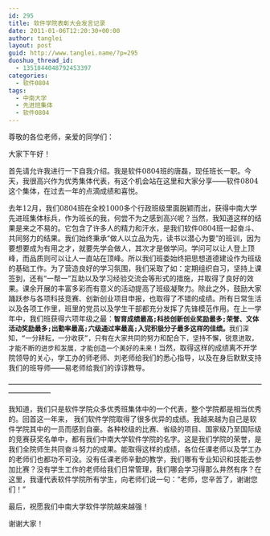 ```yaml
---
id: 295
title: 软件学院表彰大会发言记录
date: 2011-01-06T12:20:30+00:00
author: tanglei
layout: post
guid: http://www.tanglei.name/?p=295
duoshuo_thread_id:
  - 1351844048792453397
categories:
  - 软件0804
tags:
  - 中南大学
  - 先进班集体
  - 软件0804
---
```

<!-- 		@page { margin: 2cm } 		P { margin-bottom: 0.21cm } -->尊敬的各位老师，亲爱的同学们：

大家下午好！

首先请允许我进行一下自我介绍。我是软件<span style="font-family: 'DejaVu Serif', serif;">0804</span>班的唐磊，现任班长一职。今天，我很高兴作为优秀集体代表，有这个机会站在这里和大家分享——软件<span style="font-family: 'DejaVu Serif', serif;">0804</span>这个集体，在过去一年的点滴成绩和喜悦。

去年<span style="font-family: 'DejaVu Serif', serif;">12</span>月，我们<span style="font-family: 'DejaVu Serif', serif;">0804</span>班在全校<span style="font-family: 'DejaVu Serif', serif;">1000</span>多个行政班级里面脱颖而出，获得中南大学先进班集体标兵，作为班长的我，何尝不为之感到高兴呢？当然，我知道这样的结果是来之不易的。它包含了许多人的精力和汗水，是我们软件<span style="font-family: 'DejaVu Serif', serif;">0804</span>班一起奋斗、共同努力的结果。我们始终秉承“做人以立品为先，读书以潜心为要”的班训，因为要想要成为有用之才，就要先学会做人，其次才是做学问。学问可以让人登上顶峰，而品质则可以让人一直站在顶峰。所以我们班委始终把思想道德建设作为班级的基础工作。为了营造良好的学习氛围，我们采取了如：定期组织自习，坚持上课签到，还有“一帮一”互助以及学习经验交流会等形式的措施，并取得了良好的效果。课余开展的丰富多彩而有意义的活动提高了班级凝聚力。除此之外，鼓励大家踊跃参与各项科技竞赛、创新创业项目申报，也取得了不错的成绩。所有日常生活以及各项工作里，班里的党员以及学生干部都充分发挥了先锋模范作用。在上一学年中，我们班获得六项年级之最：<span style="font-family: 幼圆, monospace;"><span style="font-size: small;"><strong>智育成绩最高</strong></span></span><span style="font-family: 'DejaVu Serif', serif;"><span style="font-family: 幼圆, monospace;"><span style="font-size: small;"><strong>;</strong></span></span></span><span style="font-family: 幼圆, monospace;"><span style="font-size: small;"><strong>科技创新创业奖励最多</strong></span></span><span style="font-family: 'DejaVu Serif', serif;"><span style="font-family: 幼圆, monospace;"><span style="font-size: small;"><strong>;</strong></span></span></span><span style="font-family: 幼圆, monospace;"><span style="font-size: small;"><strong>荣誉、文体活动奖励最多</strong></span></span><span style="font-family: 'DejaVu Serif', serif;"><span style="font-family: 幼圆, monospace;"><span style="font-size: small;"><strong>;</strong></span></span></span><span style="font-family: 幼圆, monospace;"><span style="font-size: small;"><strong>出勤率最高</strong></span></span><span style="font-family: 'DejaVu Serif', serif;"><span style="font-family: 幼圆, monospace;"><span style="font-size: small;"><strong>;</strong></span></span></span><span style="font-family: 幼圆, monospace;"><span style="font-size: small;"><strong>六级通过率最高</strong></span></span><span style="font-family: 'DejaVu Serif', serif;"><span style="font-family: 幼圆, monospace;"><span style="font-size: small;"><strong>;</strong></span></span></span><span style="font-family: 幼圆, monospace;"><span style="font-size: small;"><strong>入党积极分子最多这样的佳绩。</strong></span></span><span style="font-family: 幼圆, monospace;"><span style="font-size: small;">我们深知，“一分耕耘，一分收获”，只有在大家共同的努力和配合下，坚持不懈，锐意进取，才能不断的进步和发展，才能创造一个美好的未来！</span></span>当然，取得这样的成绩离不开学院领导的关心，学工办的师老师、刘老师给我们的悉心指导，以及在身后默默支持我们的班导师——易老师给我们的谆谆教导。

——————————————————————————————————————————

我知道，我们只是软件学院众多优秀班集体中的一个代表，整个学院都是相当优秀的。回首这一年来， 我们软件学院取得了很多优异的成绩。我越来越为自己是软件学院其中的一员而感到自豪。各种校级的比赛、省级的项目、国家级乃至国际级的竞赛获奖名单中，都有我们中南大学软件学院的名字。这是我们学院的荣誉，是我们全院师生共同奋斗努力的成果。能取得这样的成绩，各位任课老师以及学工办的老师们也都功不可没。没有任课老师辛勤的教学，我们哪有专业知识和技能去参加比赛？没有学生工作的老师给我们日常管理，我们哪会学习得那么井然有序？在这里，我谨代表软件学院所有学生，向老师们说一句：“老师，您辛苦了，谢谢您们！”

最后，祝愿我们中南大学软件学院越来越强！

谢谢大家！
